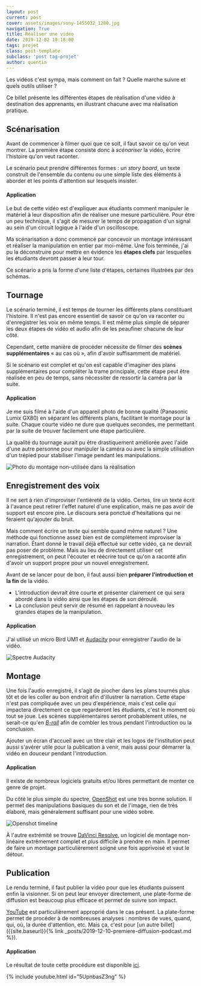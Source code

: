 ```yaml
---
layout: post
current: post
cover: assets/images/sony-1455032_1280.jpg
navigation: True
title: Réaliser une vidéo
date: 2019-12-02 10:18:00
tags: projet
class: post-template
subclass: 'post tag-projet'
author: quentin
---
```


Les vidéos c'est sympa, mais comment on fait ? Quelle marche suivre et quels outils utiliser ?

Ce billet présente les différentes étapes de réalisation d'une vidéo à destination des apprenants, en illustrant chacune avec ma réalisation pratique.


## Scénarisation

Avant de commencer à filmer quoi que ce soit, il faut savoir ce qu'on veut montrer.
La première étape consiste donc à *scénariser* la vidéo, écrire l'histoire qu'on veut raconter.

Le scénario peut prendre différentes formes : un *story board*, un texte construit de l'ensemble du contenu ou une simple liste des éléments à aborder et les points d'attention sur lesquels insister.


#### Application

Le but de cette vidéo est d'expliquer aux étudiants comment manipuler le matériel à leur disposition afin de réaliser une mesure particulière.
Pour être un peu technique, il s'agit de mesurer le temps de propagation d'un signal au sein d'un circuit logique à l'aide d'un oscilloscope.

Ma scénarisation a donc commencé par concevoir un montage intéressant et réaliser la manipulation en entier par moi-même.
Une fois terminée, j'ai pu la déconstruire pour mettre en évidence les **étapes clefs** par lesquelles les étudiants devront passer à leur tour.

Ce scénario a pris la forme d'une liste d'étapes, certaines illustrées par des schémas.


## Tournage

Le scénario terminé, il est temps de tourner les différents plans constituant l'histoire.
Il n'est pas encore essentiel de savoir ce qu'on va raconter ou d'enregistrer les voix en même temps. Il est même plus simple de séparer les deux étapes de vidéo et audio afin de les peaufiner chacune de leur côté.

Cependant, cette manière de procéder nécessite de filmer des **scènes supplémentaires** « au cas où », afin d'avoir suffisamment de matériel.

Si le scénario est complet et qu'on est capable d'imaginer des plans supplémentaires pour compléter la trame principale, cette étape peut être réalisée en peu de temps, sans nécessiter de ressortir la caméra par la suite.


#### Application

Je me suis filmé à l'aide d'un appareil photo de bonne qualité (Panasonic Lumix GX80) en séparant les différents plans, facilitant le montage pour la suite.
Chaque courte vidéo ne dure que quelques secondes, me permettant par la suite de trouver facilement une étape particulière.

La qualité du tournage aurait pu être drastiquement améliorée avec l'aide d'une autre personne pour manipuler la caméra ou avec la simple utilisation d'un trépied pour stabiliser l'image pendant les manipulations.

![Photo du montage non-utilisée dans la réalisation](assets/images/realisation-video/protoboard.JPG "Photo du montage non-utilisée dans la réalisation")


## Enregistrement des voix

Il ne sert à rien d'improviser l'entièreté de la vidéo.
Certes, lire un texte écrit à l'avance peut retirer l'effet naturel d'une explication, mais ne pas avoir de support est encore pire. Le discours sera ponctué d'hésitations qui ne feraient qu'ajouter du bruit.

Mais comment écrire un texte qui semble quand même naturel ?
Une méthode qui fonctionne assez bien est de complètement improviser la narration.
Étant donné le travail déjà effectué sur cette vidéo, ça ne devrait pas poser de problème.
Mais au lieu de directement utiliser cet enregistrement, on peut l'écouter et réécrire tout ce qu'on a raconté afin d'avoir un support propre pour un nouvel enregistrement.

Avant de se lancer pour de bon, il faut aussi bien **préparer l'introduction et la fin** de la vidéo.
* L'introduction devrait être courte et présenter clairement ce qui sera abordé dans la vidéo ainsi que les étapes de son déroulé.
* La conclusion peut servir de résumé en rappelant à nouveau les grandes étapes de la manipulation.


#### Application

J'ai utilisé un micro Bird UM1 et [Audacity](https://www.audacityteam.org/) pour enregistrer l'audio de la vidéo.

![Spectre Audacity](assets/images/realisation-video/audacity.png "Audacity")


## Montage

Une fois l'audio enregistré, il s'agit de piocher dans les plans tournés plus tôt et de les coller au bon endroit afin d'illustrer la narration.
Cette étape n'est pas compliquée avec un peu d'expérience, mais c'est celle qui impactera directement ce que regarderont les étudiants, c'est le moment où tout se joue.
Les scènes supplémentaires seront probablement utiles, ne serait-ce qu'en *[B-roll](https://fr.wikipedia.org/wiki/Bobine_B)* afin de combler les trous pendant l'introduction ou la conclusion.

Ajouter un écran d'accueil avec un titre clair et les logos de l'institution peut aussi s'avérer utile pour la publication à venir, mais aussi pour démarrer la vidéo en douceur pendant l'introduction.


#### Application
Il existe de nombreux logiciels gratuits et/ou libres permettant de monter ce genre de projet.

Du côté le plus simple du spectre, [OpenShot](https://www.openshot.org/fr/download/) est une très bonne solution. Il permet des manipulations basiques du son et de l'image, rien de très élaboré, mais généralement suffisant pour une vidéo sobre.

![Openshot timeline](assets/images/realisation-video/openshot.png "Openshot Timeline")

À l'autre extrémité se trouve [DaVinci Resolve](https://www.blackmagicdesign.com/products/davinciresolve/), un logiciel de montage non-linéaire extrêmement complet et plus difficile à prendre en main. Il permet de faire un montage particulièrement soigné une fois apprivoisé et vaut le détour.


## Publication

Le rendu terminé, il faut publier la vidéo pour que les étudiants puissent enfin la visionner.
Si on peut leur envoyer directement, une plate-forme de diffusion est beaucoup plus efficace et permet de suivre son impact.

[YouTube](https://studio.youtube.com/) est particulièrement approprié dans le cas présent.
La plate-forme permet de procéder à de nombreuses analyses : nombres de vues, quand, qui, où, la durée d'attention, etc.
Mais ça, c'est pour [un autre billet]({{site.baseurl}}{% link _posts/2019-12-10-premiere-diffusion-podcast.md %}).


#### Application

Le résultat de toute cette procédure est disponible [ici](https://youtu.be/5UpnbasZ3ng).

{% include youtube.html id="5UpnbasZ3ng" %}